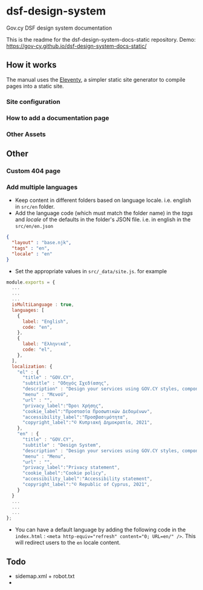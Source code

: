 # dsf-design-system
Gov.cy DSF design system documentation

This is the readme for the dsf-design-system-docs-static repository. 
Demo: https://gov-cy.github.io/dsf-design-system-docs-static/

## How it works

The manual uses the [Eleventy](https://www.11ty.dev/), a simpler static site generator to compile pages into a static site. 

### Site configuration

### How to add a documentation page

### Other Assets

## Other

### Custom 404 page

###

### Add multiple languages

- Keep content in different folders based on language locale. i.e. english in `src/en` folder.
- Add the language code (which must match the folder name) in the *tags* and *locale* of the defaults in the folder's JSON file. i.e. in english in the `src/en/en.json` 
```json
{
  "layout" : "base.njk",
  "tags" : "en",
  "locale" : "en"
}
```
- Set the appropriate values in `src/_data/site.js`. for example 
```js
module.exports = {
  ...
  ...
  ...
  isMultiLanguage : true,
  languages: [
    {
      label: "English",
      code: "en",
    },
    {
      label: "Ελληνικά",
      code: "el",
    },
  ],
  localization: {
    "el" : {
      "title" : "GOV.CY",
      "subtitle" : "Οδηγός Σχεδίασης",
      "description" : "Design your services using GOV.CY styles, components and patterns.",
      "menu" : "Μενού",
      "url" : "",
      "privacy_label":"Όροι Χρήσης",
      "cookie_label":"Προστασία Προσωπικών Δεδομένων",
      "accessibility_label":"Προσβασιμότητα",
      "copyright_label":"© Κυπριακή Δημοκρατία, 2021",
    },
    "en" : {
      "title" : "GOV.CY",
      "subtitle" : "Design System",
      "description" : "Design your services using GOV.CY styles, components and patterns.",
      "menu" : "Menu",
      "url" : "",
      "privacy_label":"Privacy statement",
      "cookie_label":"Cookie policy",
      "accessibility_label":"Accessibility statement",
      "copyright_label":"© Republic of Cyprus, 2021",
    }
  }
  ...
  ...
  ...
};
```
- You can have a default language by adding the following code in the `index.html` : `<meta http-equiv="refresh" content="0; URL=en/" />`. This will redirect users to the `en` locale content.

## Todo
- sidemap.xml + robot.txt
- 